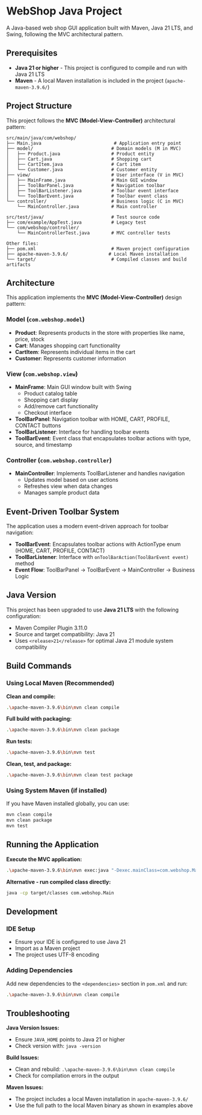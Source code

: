 # WebShop Java Project

A Java-based web shop GUI application built with Maven, Java 21 LTS, and Swing, following the MVC architectural pattern.

## Prerequisites

- **Java 21 or higher** - This project is configured to compile and run with Java 21 LTS
- **Maven** - A local Maven installation is included in the project (`apache-maven-3.9.6/`)

## Project Structure

This project follows the **MVC (Model-View-Controller)** architectural pattern:

```
src/main/java/com/webshop/
├── Main.java                           # Application entry point
├── model/                             # Domain models (M in MVC)
│   ├── Product.java                   # Product entity
│   ├── Cart.java                      # Shopping cart
│   ├── CartItem.java                  # Cart item
│   └── Customer.java                  # Customer entity
├── view/                              # User interface (V in MVC)
│   ├── MainFrame.java                 # Main GUI window
│   ├── ToolBarPanel.java              # Navigation toolbar
│   ├── ToolBarListener.java           # Toolbar event interface
│   └── ToolBarEvent.java              # Toolbar event class
└── controller/                        # Business logic (C in MVC)
    └── MainController.java            # Main controller

src/test/java/                         # Test source code
├── com/example/AppTest.java           # Legacy test
└── com/webshop/controller/
    └── MainControllerTest.java        # MVC controller tests

Other files:
├── pom.xml                            # Maven project configuration
├── apache-maven-3.9.6/               # Local Maven installation
└── target/                            # Compiled classes and build artifacts
```

## Architecture

This application implements the **MVC (Model-View-Controller)** design pattern:

### **Model** (`com.webshop.model`)
- **Product**: Represents products in the store with properties like name, price, stock
- **Cart**: Manages shopping cart functionality
- **CartItem**: Represents individual items in the cart
- **Customer**: Represents customer information

### **View** (`com.webshop.view`)
- **MainFrame**: Main GUI window built with Swing
  - Product catalog table
  - Shopping cart display
  - Add/remove cart functionality
  - Checkout interface
- **ToolBarPanel**: Navigation toolbar with HOME, CART, PROFILE, CONTACT buttons
- **ToolBarListener**: Interface for handling toolbar events
- **ToolBarEvent**: Event class that encapsulates toolbar actions with type, source, and timestamp

### **Controller** (`com.webshop.controller`)
- **MainController**: Implements ToolBarListener and handles navigation
  - Updates model based on user actions
  - Refreshes view when data changes
  - Manages sample product data

## Event-Driven Toolbar System

The application uses a modern event-driven approach for toolbar navigation:

- **ToolBarEvent**: Encapsulates toolbar actions with ActionType enum (HOME, CART, PROFILE, CONTACT)
- **ToolBarListener**: Interface with `onToolBarAction(ToolBarEvent event)` method
- **Event Flow**: ToolBarPanel → ToolBarEvent → MainController → Business Logic

## Java Version

This project has been upgraded to use **Java 21 LTS** with the following configuration:
- Maven Compiler Plugin 3.11.0
- Source and target compatibility: Java 21
- Uses `<release>21</release>` for optimal Java 21 module system compatibility

## Build Commands

### Using Local Maven (Recommended)

**Clean and compile:**
```bash
.\apache-maven-3.9.6\bin\mvn clean compile
```

**Full build with packaging:**
```bash
.\apache-maven-3.9.6\bin\mvn clean package
```

**Run tests:**
```bash
.\apache-maven-3.9.6\bin\mvn test
```

**Clean, test, and package:**
```bash
.\apache-maven-3.9.6\bin\mvn clean test package
```

### Using System Maven (if installed)

If you have Maven installed globally, you can use:
```bash
mvn clean compile
mvn clean package
mvn test
```

## Running the Application

**Execute the MVC application:**
```bash
.\apache-maven-3.9.6\bin\mvn exec:java "-Dexec.mainClass=com.webshop.Main"
```

**Alternative - run compiled class directly:**
```bash
java -cp target/classes com.webshop.Main
```

## Development

### IDE Setup
- Ensure your IDE is configured to use Java 21
- Import as a Maven project
- The project uses UTF-8 encoding

### Adding Dependencies
Add new dependencies to the `<dependencies>` section in `pom.xml` and run:
```bash
.\apache-maven-3.9.6\bin\mvn clean compile
```

## Troubleshooting

**Java Version Issues:**
- Ensure `JAVA_HOME` points to Java 21 or higher
- Check version with: `java -version`

**Build Issues:**
- Clean and rebuild: `.\apache-maven-3.9.6\bin\mvn clean compile`
- Check for compilation errors in the output

**Maven Issues:**
- The project includes a local Maven installation in `apache-maven-3.9.6/`
- Use the full path to the local Maven binary as shown in examples above

